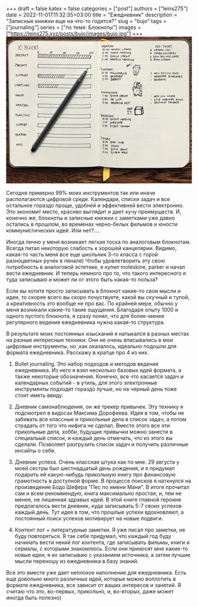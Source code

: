 +++ 
draft = false
katex = false
categories = ["post"]
authors = ["leins275"]
date = 2022-11-01T11:32:35+03:00
title = "Ежедневник"
description = "Записные книжки еще на что-то годятся?"
slug = "bujo"
tags = ["journaling"]
series = ["по теме: Блокноты"]
images = ["https://leins275.xyz/posts/bujo/images/bujo.jpg"]
+++
![bujo](images/bujo.jpg)

Сегодня примерно 99% моих инструментов так или иначе располагаются цифровой среде. Календари, списки задач и все остальное гораздо проще, удобней и эффективней вести электронно. Это экономит место, красиво выглядит и дает кучу преимуществ. И, конечно же, блокноты и записные книжки с заметками уже давно остались в прошлом, во временах черно-белых фильмов и юности коммунистических идей. Или нет?....

Иногда лично у меня возникает легкая тоска по аналоговым блокнотам. Всегда питал некоторую слабость к хорошей канцелярии. Видимо, какая-то часть меня все еще школьник 3-го класса с горой разноцветных ручек в пенале) Чтобы удовлетворить эту свою потребность в аналоговой эстетике, я купил moleskine, parker и начал вести ежедневник. И теперь немного про то, что такого интересного я туда записываю и может ли от этого быть какая-то польза?

Если вы хотите просто записывать в блокнот какие-то свои мысли и идеи, то скорее всего вы скоро почуствуете, какой вы скучный и тупой, а креативность это вообще не про вас. По крайней мере, обычно у меня возникали какие-то такие ощущения. Благодаря опыту 1000 и одного пустого блокнота, я сразу понял, что для более-менее регулярного ведения ежедневника нужна какая-то структура. 

В результате моих постоянных изысканий я натыкался в разных местах на разные интересные техники. Они не очень вписывались в мои цифровые инструменты, но ,как оказалось, идеально подошли для формата ежедневника. Расскажу в кратце про 4 из них.

1. Bullet journaling. Это набор подходов и методов ведения ежедневника. Из него я взял несколько базовых идей формата, а также некоторые обозначения. Конечно, все что касается задач и календарных событий - в утиль, для этого электронные инструменты подходят гораздо лучше, но на черный день тоже стоит иметь ввиду.

2. Дневник самонаблюдения, он же трекер привычек. Эту технику я подсмотрел в видосах Максима Дорофеева. Идея в том, чтобы не забивать все классные и прикольные дела в список задач, а потом страдать от того что нифига не сделал. Вместо этого все эти прикольные дела, хобби, будущие привычки можно занести в специальый список, и каждый день отмечать, что из этого вы сделали. Позволяет разгрузить список задач и получить различные инсайты о себе.

3. Дневник успеха. Очень классная штука как по мне. 29 августа у моей сестры был шестнадцатый день рождения, и я придумал подарить ей какую-нибудь прикольную книгу про финансовую грамотность в доступной форме. В процессе поисков я наткнулся на произведение Бодо Шефера "Пес по имени Мани". В итоге прочитал сам и всем рекоммендую, книга максимально простая, и, тем не менее, не лишенная здравых идей. В этой книге главной героине предлагалось вести дневник, куда записывать 5-7 своих успехов каждый день. Тут идея в том, что прошлые успехи вдохновляют, а постоянный поиск успехов мотивирует на новые подвиги.

4. Контент лог + литературные заметки. Я уже писал про заметки, не буду повторяться. Я так себе придумал, что каждый год буду начинать вести некий лог контента, где записывать фильмы, книги и сериалы, с которыми знакомлюсь. Если они приносят мне какие-то новые идеи, я их записываю с указанием источника, а затем лучшие мысли переношу из ежедневника в базу знаний. 

Все это вместе уже дает неплохое наполнение для ежедневника. Есть еще довольно много различных идей, которые можно воплотить в формате ежедневника, все зависит от ваших интересов и занятий. Я считаю что это, во-первых, прикольно, и, во-вторых, даже может иногда быть полезно)
